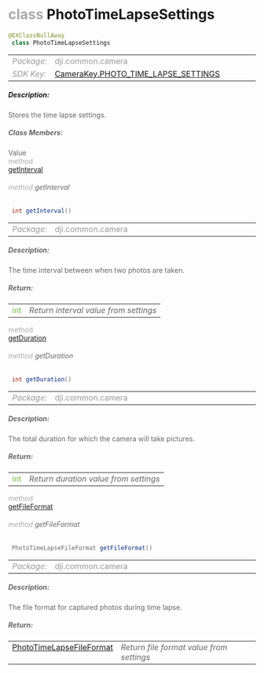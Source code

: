 <div class="article"><h1 ><font color="#AAA">class </font>PhotoTimeLapseSettings</h1></div>

~~~java
@EXClassNullAway
 class PhotoTimeLapseSettings 
~~~

<html><table class="table-supportedby"><tr valign="top"><td width=15%><font color="#999"><i>Package:</i></td><td width=85%><font color="#999">dji.common.camera</td></tr><tr valign="top"><td width=15%><font color="#999"><i>SDK Key:</i></td><td width=85%><font color="#999"><a href="/Components/KeyManager/DJICameraKey.html#camerakey_photo_time_lapse_settings_key">CameraKey.PHOTO_TIME_LAPSE_SETTINGS</a></td></tr></table></html>



##### Description:



<font color="#666">Stores the time lapse settings.



##### Class Members:

<div class="api-row" id="djicamera_djicameraphototimelapsesettings_interval"><div class="api-col left">Value</div><div class="api-col middle" style="color:#AAA">method</div><div class="api-col right"><a class="trigger" href="#djicamera_djicameraphototimelapsesettings_interval_inline">getInterval</a></div></div><div class="inline-doc" id="djicamera_djicameraphototimelapsesettings_interval_inline"

><div class="article"><h6 ><font color="#AAA">method </font>getInterval</h6></div>

~~~java
 int getInterval() 
~~~

<html><table class="table-supportedby"><tr valign="top"><td width=15%><font color="#999"><i>Package:</i></td><td width=85%><font color="#999">dji.common.camera</td></tr></table></html>



##### Description:



<font color="#666">The time interval between when two photos are taken.



##### Return:

<html><table class="table-inline-parameters"><tr valign="top"><td><font color="#70BF41">int</td><td><font color="#666"><i>Return interval value from settings</i></td></tr></table></html></div>

<div class="api-row" id="djicamera_djicameraphototimelapsesettings_duration"><div class="api-col left"></div><div class="api-col middle" style="color:#AAA">method</div><div class="api-col right"><a class="trigger" href="#djicamera_djicameraphototimelapsesettings_duration_inline">getDuration</a></div></div><div class="inline-doc" id="djicamera_djicameraphototimelapsesettings_duration_inline"

><div class="article"><h6 ><font color="#AAA">method </font>getDuration</h6></div>

~~~java
 int getDuration() 
~~~

<html><table class="table-supportedby"><tr valign="top"><td width=15%><font color="#999"><i>Package:</i></td><td width=85%><font color="#999">dji.common.camera</td></tr></table></html>



##### Description:



<font color="#666">The total duration for which the camera will take pictures.



##### Return:

<html><table class="table-inline-parameters"><tr valign="top"><td><font color="#70BF41">int</td><td><font color="#666"><i>Return duration value from settings</i></td></tr></table></html></div>

<div class="api-row" id="djicamera_djicameraphototimelapsesettings_fileformat"><div class="api-col left"></div><div class="api-col middle" style="color:#AAA">method</div><div class="api-col right"><a class="trigger" href="#djicamera_djicameraphototimelapsesettings_fileformat_inline">getFileFormat</a></div></div><div class="inline-doc" id="djicamera_djicameraphototimelapsesettings_fileformat_inline"

><div class="article"><h6 ><font color="#AAA">method </font>getFileFormat</h6></div>

~~~java
 PhotoTimeLapseFileFormat getFileFormat() 
~~~

<html><table class="table-supportedby"><tr valign="top"><td width=15%><font color="#999"><i>Package:</i></td><td width=85%><font color="#999">dji.common.camera</td></tr></table></html>



##### Description:



<font color="#666">The file format for captured photos during time lapse.



##### Return:

<html><table class="table-inline-parameters"><tr valign="top"><td><font color="#70BF41"><a href="/Components/Camera/DJICamera_DJICameraSettingsDef.html#djicamera_djicameraphototimelapsefileformat">PhotoTimeLapseFileFormat</a></td><td><font color="#666"><i>Return file format value from settings</i></td></tr></table></html></div>


